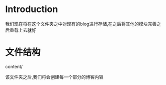 # Introduction

我们现在将在这个文件夹之中对现有的blog进行存储,在之后将其他的模块完善之后重载上去就好

# 文件结构

content/

该文件夹之后,我们将会创建每一个部分的博客内容
